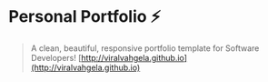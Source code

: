 # Personal Portfolio ⚡️ 
> A clean, beautiful, responsive portfolio template for Software Developers!
[http://viralvahgela.github.io](http://viralvahgela.github.io)